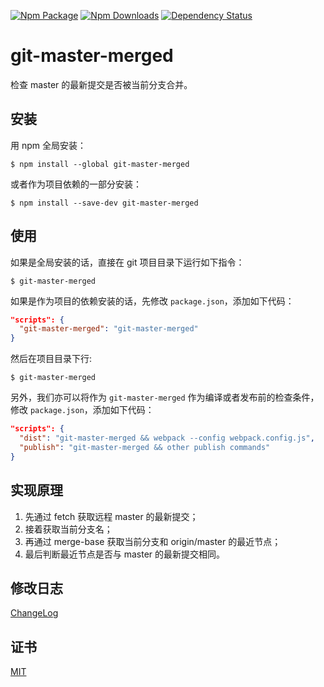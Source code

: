 [![Npm Package](https://img.shields.io/npm/v/git-master-merged.svg)](https://www.npmjs.com/package/git-master-merged)
[![Npm Downloads](https://img.shields.io/npm/dm/git-master-merged.svg)](https://www.npmjs.com/package/git-master-merged)
[![Dependency Status](https://david-dm.org/elvinn/git-master-merged.svg)](https://npmjs.org/package/git-master-merged)

# git-master-merged

检查 master 的最新提交是否被当前分支合并。

## 安装
用 npm 全局安装：

```shell
$ npm install --global git-master-merged
```

或者作为项目依赖的一部分安装：

```shell
$ npm install --save-dev git-master-merged
```

## 使用
如果是全局安装的话，直接在 git 项目目录下运行如下指令：

```shell
$ git-master-merged
```

如果是作为项目的依赖安装的话，先修改 `package.json`，添加如下代码：

``` json
"scripts": {
  "git-master-merged": "git-master-merged"
}
```

然后在项目目录下行:

```shell
$ git-master-merged
```

另外，我们亦可以将作为 `git-master-merged` 作为编译或者发布前的检查条件，修改 `package.json`，添加如下代码：

``` json
"scripts": {
  "dist": "git-master-merged && webpack --config webpack.config.js",
  "publish": "git-master-merged && other publish commands"
}
```

## 实现原理

1. 先通过 fetch 获取远程 master 的最新提交；
2. 接着获取当前分支名；
3. 再通过 merge-base 获取当前分支和 origin/master 的最近节点；
4. 最后判断最近节点是否与 master 的最新提交相同。

## 修改日志
[ChangeLog](https://github.com/elvinn/git-master-merged/blob/master/CHANGELOG.md)

## 证书
[MIT](https://github.com/elvinn/git-master-merged/blob/master/LICENSE)
